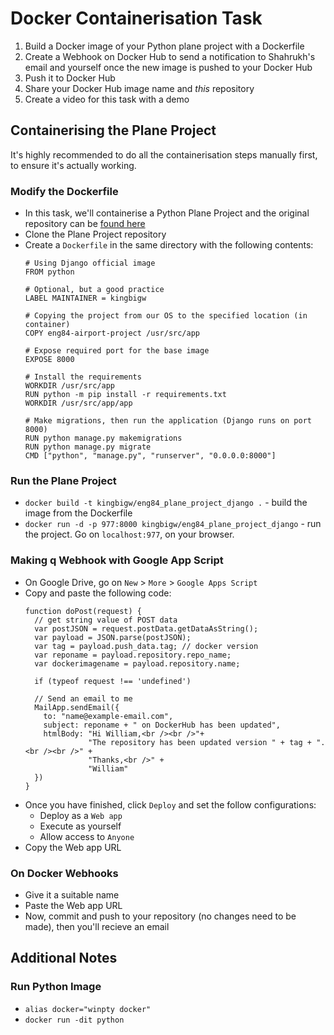 # Docker Containerisation Task
1. Build a Docker image of your Python plane project with a Dockerfile
2. Create a Webhook on Docker Hub to send a notification to Shahrukh's email and yourself once the new image is pushed to your Docker Hub
3. Push it to Docker Hub
4. Share your Docker Hub image name and *this* repository
5. Create a video for this task with a demo

## Containerising the Plane Project
It's highly recommended to do all the containerisation steps manually first, to ensure it's actually working.

### Modify the Dockerfile
* In this task, we'll containerise a Python Plane Project and the original repository can be [found here](https://github.com/conjectures/eng84-airport-project)
* Clone the Plane Project repository
* Create a `Dockerfile` in the same directory with the following contents:
  ```
  # Using Django official image
  FROM python

  # Optional, but a good practice
  LABEL MAINTAINER = kingbigw

  # Copying the project from our OS to the specified location (in container) 
  COPY eng84-airport-project /usr/src/app

  # Expose required port for the base image
  EXPOSE 8000

  # Install the requirements
  WORKDIR /usr/src/app
  RUN python -m pip install -r requirements.txt
  WORKDIR /usr/src/app/app

  # Make migrations, then run the application (Django runs on port 8000)
  RUN python manage.py makemigrations
  RUN python manage.py migrate
  CMD ["python", "manage.py", "runserver", "0.0.0.0:8000"]
  ```

### Run the Plane Project
* `docker build -t kingbigw/eng84_plane_project_django .` - build the image from the Dockerfile
* `docker run -d -p 977:8000 kingbigw/eng84_plane_project_django` - run the project. Go on `localhost:977`, on your browser.

### Making q Webhook with Google App Script
* On Google Drive, go on `New` > `More` > `Google Apps Script`
* Copy and paste the following code:
  ```
  function doPost(request) {
    // get string value of POST data
    var postJSON = request.postData.getDataAsString();
    var payload = JSON.parse(postJSON);
    var tag = payload.push_data.tag; // docker version
    var reponame = payload.repository.repo_name;
    var dockerimagename = payload.repository.name;

    if (typeof request !== 'undefined')
  
    // Send an email to me
    MailApp.sendEmail({
      to: "name@example-email.com",
      subject: reponame + " on DockerHub has been updated",
      htmlBody: "Hi William,<br /><br />"+
                "The repository has been updated version " + tag + ".<br /><br />" +
                "Thanks,<br />" +
                "William"
    })
  }
  ```
* Once you have finished, click `Deploy` and set the follow configurations:
  * Deploy as a `Web app`
  * Execute as yourself 
  * Allow access to `Anyone`
* Copy the Web app URL

### On Docker Webhooks
* Give it a suitable name
* Paste the Web app URL
* Now, commit and push to your repository (no changes need to be made), then you'll recieve an email

## Additional Notes
### Run Python Image
* `alias docker="winpty docker"`
* `docker run -dit python`

